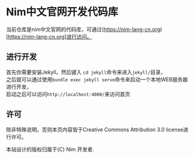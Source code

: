 # Nim中文官网开发代码库

当前仓库是nim中文官网的代码库，可通过(https://nim-lang-cn.org)[https://nim-lang-cn.org]进行访问。


## 进行开发

首先你需要安装Jekyll，然后键入 ``cd jekyll``命令来进入`jekyll/`目录， \
之后就可以通过使用`bundle exec jekyll serve`命令来启动一个本地WEB服务器进行开发， \
启动之后可以访问`http://localhost:4000/`来访问首页

## 许可

除非特殊说明，否则本页内容皆于Creative Commons Attribution 3.0 license进行许可。

本站设计的版权归属于(C) Nim 开发者.